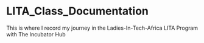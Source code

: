 # LITA_Class_Documentation
This is where I record my journey in the Ladies-In-Tech-Africa LITA Program with The Incubator Hub
